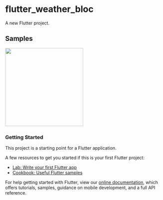 # flutter_weather_bloc

A new Flutter project.

## Samples

<img src="https://github.com/ashwinikumar01/Flutter-Weather-Bloc//Screenshots/ui.png" width="250"> &nbsp;&nbsp;&nbsp;&nbsp;

### Getting Started

This project is a starting point for a Flutter application.

A few resources to get you started if this is your first Flutter project:

- [Lab: Write your first Flutter app](https://flutter.dev/docs/get-started/codelab)
- [Cookbook: Useful Flutter samples](https://flutter.dev/docs/cookbook)

For help getting started with Flutter, view our
[online documentation](https://flutter.dev/docs), which offers tutorials,
samples, guidance on mobile development, and a full API reference.
